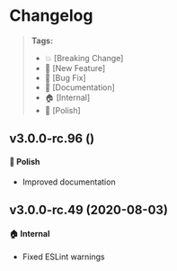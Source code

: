 Changelog
=========

> **Tags:**
> - :boom:       [Breaking Change]
> - :rocket:     [New Feature]
> - :bug:        [Bug Fix]
> - :memo:       [Documentation]
> - :house:      [Internal]
> - :nail_care:  [Polish]

## v3.0.0-rc.96 ()

#### :nail_care: Polish

* Improved documentation

## v3.0.0-rc.49 (2020-08-03)

#### :house: Internal

* Fixed ESLint warnings
